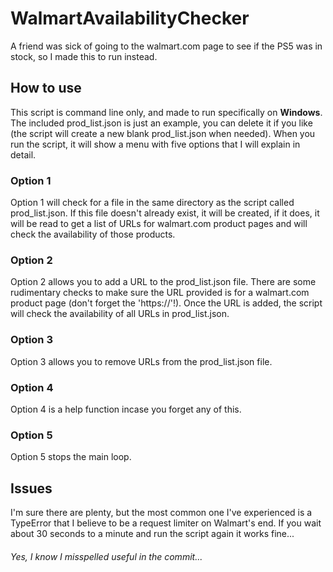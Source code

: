 # WalmartAvailabilityChecker
A friend was sick of going to the walmart.com page to see if the PS5 was in stock, so I made this to run instead.

## How to use
This script is command line only, and made to run specifically on **Windows**. The included prod_list.json is just an example, you can delete it if you like (the script will create a new blank prod_list.json when needed). When you run the script, it will show a menu with five options that I will explain in detail.

### Option 1
Option 1 will check for a file in the same directory as the script called prod_list.json. If this file doesn't already exist, it will be created, if it does, it will be read to get a list of URLs for walmart.com product pages and will check the availability of those products.

### Option 2
Option 2 allows you to add a URL to the prod_list.json file. There are some rudimentary checks to make sure the URL provided is for a walmart.com product page (don't forget the 'https://'!). Once the URL is added, the script will check the availability of all URLs in prod_list.json.

### Option 3
Option 3 allows you to remove URLs from the prod_list.json file.

### Option 4
Option 4 is a help function incase you forget any of this.

### Option 5
Option 5 stops the main loop.

## Issues
I'm sure there are plenty, but the most common one I've experienced is a TypeError that I believe to be a request limiter on Walmart's end. If you wait about 30 seconds to a minute and run the script again it works fine...

###### Yes, I know I misspelled useful in the commit...
